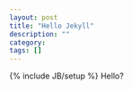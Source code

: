 ```yaml
---
layout: post
title: "Hello Jekyll"
description: ""
category: 
tags: []
---
```

{% include JB/setup %}
Hello?